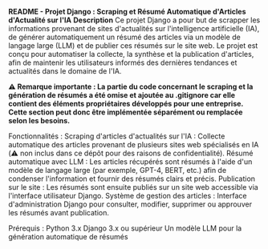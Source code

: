 **README - Projet Django : Scraping et Résumé Automatique d'Articles d'Actualité sur l'IA**
**Description**
Ce projet Django a pour but de scrapper les informations provenant de sites d'actualités sur l'intelligence artificielle (IA), de générer automatiquement un résumé des articles via un modèle de langage large (LLM) et de publier ces résumés sur le site web. Le projet est conçu pour automatiser la collecte, la synthèse et la publication d'articles, afin de maintenir les utilisateurs informés des dernières tendances et actualités dans le domaine de l'IA.

**⚠️ Remarque importante : La partie du code concernant le scraping et la génération de résumés a été omise et ajoutée au .gitignore car elle contient des éléments propriétaires développés pour une entreprise. Cette section peut donc être implémentée séparément ou remplacée selon les besoins.**

Fonctionnalités :
Scraping d'articles d'actualités sur l'IA : Collecte automatique des articles provenant de plusieurs sites web spécialisés en IA (⚠️ non inclus dans ce dépôt pour des raisons de confidentialité).
Résumé automatique avec LLM : Les articles récupérés sont résumés à l'aide d'un modèle de langage large (par exemple, GPT-4, BERT, etc.) afin de condenser l'information et fournir des résumés clairs et précis.
Publication sur le site : Les résumés sont ensuite publiés sur un site web accessible via l'interface utilisateur Django.
Système de gestion des articles : Interface d'administration Django pour consulter, modifier, supprimer ou approuver les résumés avant publication.

Prérequis :
Python 3.x
Django 3.x ou supérieur
Un modèle LLM pour la génération automatique de résumés
